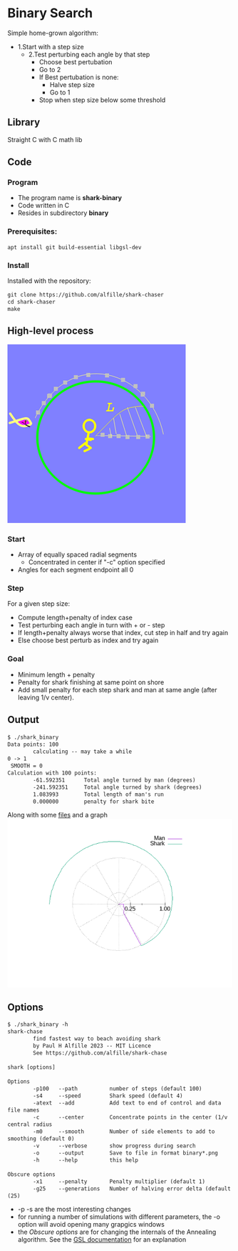# Binary Search

Simple home-grown algorithm:

* 1.Start with a step size
  * 2.Test perturbing each angle by that step
    * Choose best pertubation
    * Go to 2
    * If Best pertubation is none:
      * Halve step size
      * Go to 1
    * Stop when step size below some threshold

## Library

Straight C with C math lib

## Code

### Program

* The program name is __shark-binary__
* Code written in C
* Resides in subdirectory __binary__

### Prerequisites:

```
apt install git build-essential libgsl-dev
```

### Install

Installed with the repository:
```
git clone https://github.com/alfille/shark-chaser
cd shark-chaser
make
```

## High-level process

![descrete2](descrete2.png)

### Start

* Array of equally spaced radial segments
  * Concentrated in center if "-c" option specified
* Angles for each segment endpoint all 0

### Step

For a given step size:

* Compute length+penalty of index case
* Test perturbing each angle in turn with + or - step
* If length+penalty always worse that index, cut step in half and try again
* Else choose best perturb as index and try again

### Goal

* Minimum length + penalty
* Penalty for shark finishing at same point on shore
* Add small penalty for each step shark and man at same angle (after leaving 1/v center).

## Output

```
$ ./shark_binary 
Data points: 100
        calculating -- may take a while
0 -> 1 
 SMOOTH = 0
Calculation with 100 points:
        -61.592351      Total angle turned by man (degrees)
        -241.592351     Total angle turned by shark (degrees)
        1.083993        Total length of man's run
        0.000000        penalty for shark bite
```

Along with some [files](./files.md) and a graph
![binary100_4](binary100_4.00.png)

## Options
```
$ ./shark_binary -h
shark-chase
        find fastest way to beach avoiding shark
        by Paul H Alfille 2023 -- MIT Licence
        See https://github.com/alfille/shark-chase

shark [options]

Options
        -p100   --path          number of steps (default 100)
        -s4     --speed         Shark speed (default 4)
        -atext  --add           Add text to end of control and data file names
        -c      --center        Concentrate points in the center (1/v central radius
        -m0     --smooth        Number of side elements to add to smoothing (default 0)
        -v      --verbose       show progress during search
        -o      --output        Save to file in format binary*.png
        -h      --help          this help

Obscure options
        -x1     --penalty       Penalty multiplier (default 1)
        -g25    --generations   Number of halving error delta (default (25)
```

* -p -s are the most interesting changes
* for running a number of simulations with different parameters, the -o option will avoid opening many grapgics windows
* the *Obscure options* are for changing the internals of the Annealing algorithm. See the [GSL documentation](https://www.gnu.org/software/gsl/doc/html/siman.html) for an explanation 

